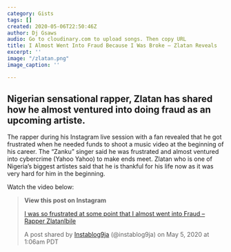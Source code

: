 ```yaml
---
category: Gists
tags: []
created: 2020-05-06T22:50:46Z
author: Dj Gsaws
audio: Go to cloudinary.com to upload songs. Then copy URL
title: I Almost Went Into Fraud Because I Was Broke – Zlatan Reveals
excerpt: ''
image: "/zlatan.png"
image_caption: ''

---
```

## **Nigerian sensational rapper, Zlatan has shared how he almost ventured into doing fraud as an upcoming artiste.**

The rapper during his Instagram live session with a fan revealed that he got frustrated when he needed funds to shoot a music video at the beginning of his career. The “Zanku” singer said he was frustrated and almost ventured into cybercrime (Yahoo Yahoo) to make ends meet. Zlatan who is one of Nigeria’s biggest artistes said that he is thankful for his life now as it was very hard for him in the beginning.

Watch the video below:

> 
>
> **View this post on Instagram**
>
> [I was so frustrated at some point that I almost went into Fraud – Rapper ZlatanIbile](https://www.instagram.com/p/B_zIDSHnLXi/?utm_source=ig_embed&utm_campaign=loading)
>
> A post shared by [Instablog9ja](https://www.instagram.com/instablog9ja/?utm_source=ig_embed&utm_campaign=loading) (@instablog9ja) on May 5, 2020 at 1:06am PDT